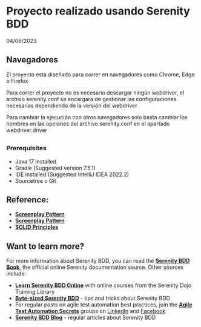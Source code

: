 # Proyecto realizado usando Serenity BDD
04/06/2023

## Navegadores
El proyecto esta diseñado para correr en navegadores como Chrome, Edge o Firefox

Para correr el proyecto no es necesario descargar ningún webdriver, el archivo serenity.conf se encargara
de gestionar las configuraciones necesarias dependiendo de la versión del webdriver

Para cambiar la ejecución con otros navegadores solo basta cambiar los nombres en las opciones del
archivo serenity.conf en el apartado webdriver.driver

##

### Prerequisites
* Java 17 installed
* Gradle  (Suggested version 7.5.1)
* IDE installed (Suggested IntelliJ IDEA 2022.2)
* Sourcetree o Git
## Reference:
* **[Screenplay Pattern](https://blog.caplin.com/2017/01/04/screenplay-pattern-a-solid-alternative-pattern-to-page-objects/)**
* **[Screenplay Pattern](https://medium.com/testvagrant/screenplay-pattern-3490c7f0c23c)**
* **[SOLID Principles](https://www.freecodecamp.org/news/solid-principles-explained-in-plain-english/#:~:text=The%20SOLID%20Principles%20are%20five,and%20software%20architecture%20in%20general.)**

## Want to learn more?
For more information about Serenity BDD, you can read the [**Serenity BDD Book**](https://serenity-bdd.github.io/theserenitybook/latest/index.html), the official online Serenity documentation source. Other sources include:
* **[Learn Serenity BDD Online](https://expansion.serenity-dojo.com/)** with online courses from the Serenity Dojo Training Library
* **[Byte-sized Serenity BDD](https://www.youtube.com/channel/UCav6-dPEUiLbnu-rgpy7_bw/featured)** - tips and tricks about Serenity BDD
* For regular posts on agile test automation best practices, join the **[Agile Test Automation Secrets](https://www.linkedin.com/groups/8961597/)** groups on [LinkedIn](https://www.linkedin.com/groups/8961597/) and [Facebook](https://www.facebook.com/groups/agiletestautomation/)
* [**Serenity BDD Blog**](https://johnfergusonsmart.com/category/serenity-bdd/) - regular articles about Serenity BDD
